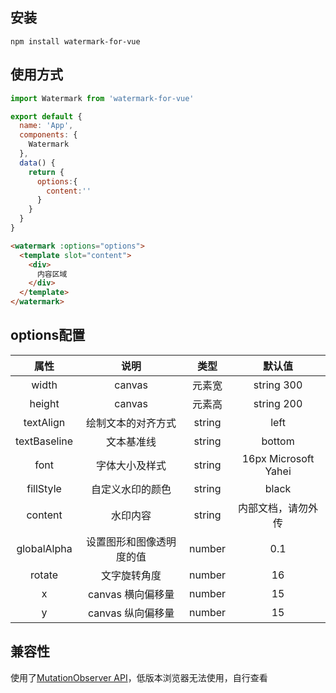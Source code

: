 ## 安装

```shell
npm install watermark-for-vue
```



## 使用方式

```js
import Watermark from 'watermark-for-vue'
```

```js
export default {
  name: 'App',
  components: {
    Watermark
  },
  data() {
    return {
      options:{
        content:''
      }
    }
  }
}
```



```html
<watermark :options="options">
  <template slot="content">
    <div>
      内容区域
    </div>
  </template>
</watermark>
```

## options配置

|     属性     |           说明           |  类型  |        默认值        |
| :----------: | :----------------------: | :----: | :------------------: |
|    width     |          canvas          | 元素宽 |      string 300      |
|    height    |          canvas          | 元素高 |      string 200      |
|  textAlign   |    绘制文本的对齐方式    | string |         left         |
| textBaseline |        文本基准线        | string |        bottom        |
|     font     |      字体大小及样式      | string | 16px Microsoft Yahei |
|  fillStyle   |     自定义水印的颜色     | string |        black         |
|   content    |         水印内容         | string |  内部文档，请勿外传  |
| globalAlpha  | 设置图形和图像透明度的值 | number |         0.1          |
|    rotate    |       文字旋转角度       | number |          16          |
|      x       |    canvas 横向偏移量     | number |          15          |
|      y       |    canvas 纵向偏移量     | number |          15          |

## 兼容性

使用了[MutationObserver API](https://www.caniuse.com/?search=MutationObserver)，低版本浏览器无法使用，自行查看
